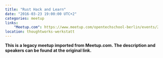 ```yaml
---
title: "Rust Hack and Learn"
date: "2016-03-23 19:00:00 UTC+2"
categories: meetup 
links:
    "Meetup.com": https://www.meetup.com/opentechschool-berlin/events/229258454/
location: thoughtworks-werkstatt
---
```


<strong>This is a legacy meetup imported from Meetup.com. The description and speakers can be found at the original link.</strong>
